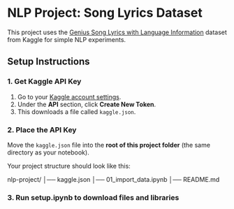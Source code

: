 # NLP Project: Song Lyrics Dataset

This project uses the [Genius Song Lyrics with Language Information](https://www.kaggle.com/datasets/carlosgdcj/genius-song-lyrics-with-language-information) dataset from Kaggle for simple NLP experiments.

## Setup Instructions

### 1. Get Kaggle API Key
1. Go to your [Kaggle account settings](https://www.kaggle.com/).
2. Under the **API** section, click **Create New Token**.
3. This downloads a file called `kaggle.json`.

### 2. Place the API Key
Move the `kaggle.json` file into the **root of this project folder** (the same directory as your notebook).

Your project structure should look like this:

nlp-project/
│── kaggle.json
│── 01_import_data.ipynb
│── README.md


### 3. Run setup.ipynb to download files and libraries
